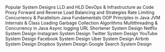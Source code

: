 Popular System Designs LLD and HLD
DevOps & Infrastructure as Code
Proxy Forward and Reverse
Load Balancing and Strategies
Rate Limiting
Concurrency & Parallelism
Java Fundamentals
OOP Principles in Java
JVM Internals & Class Loading
Garbage Collection Algorithms
Multithreading & Concurrency in Java
Async logging
URL Shortener System Design
Netflix System Design
Instagram System Design
Twitter System Design
YouTube System Design
Facebook System Design
Uber System Design
Airbnb System Design
Dropbox System Design
Google Search System Design
